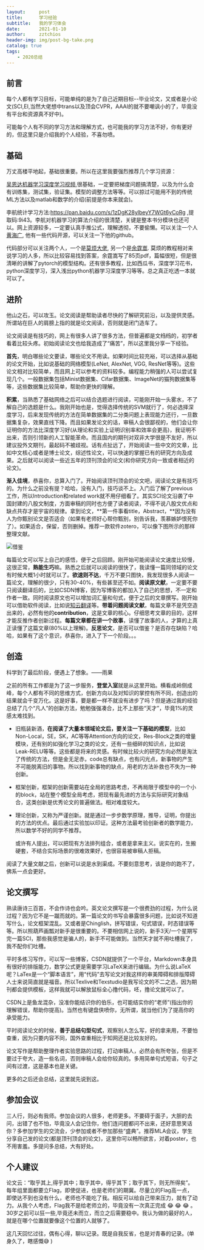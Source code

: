 ```yaml
---
layout:     post
title:      学习经验
subtitle:   我的学习体会
date:       2021-01-10
author:     zztchios
header-img: img/post-bg-take.png
catalog: true
tags:
    - 2020总结
---
```


## 前言

每个人都有学习目标，可能单纯的是为了自己近期目标--毕业论文，又或者是小论文(SCI,EI,当然大佬想中trans以及顶会CVPR，AAAI的就不要嘲讽小的了，毕竟没有平台和资源真不好中)。

可能每个人有不同的学习方法和理解方式，也可能我的学习方法不好，你有更好的，但这里只是介绍我的个人经验，不喜勿喷。

## 基础

万丈高楼平地起，基础很重要。所以在这里我要强烈推荐几个学习资源：

[吴恩达机器学习深度学习视频](https://search.bilibili.com/all?keyword=%E5%90%B4%E6%81%A9%E8%BE%BE&from_source=video_tag),很基础，一定要把梯度问题搞清楚，以及为什么会有训练集，测试集，验证集。模型的调整方法等等。可以掠过可能用不到的传统ML方法以及matlab和数学的介绍(前提是你本来就会)。

李航统计学习方法:https://pan.baidu.com/s/1zDgK28ylbeyY7WGt6yCoRg ,提取码:9i43。李航对机器学习的算法介绍的很清楚，关键是整本书分模块也还可以。网上资源较多，一定要认真手推公式，理解透彻，不要偷懒。可以关注一个人[黄海广](https://github.com/fengdu78), 他有一些代码开源，可以关注一下他的github。

代码部分可以关注两个人，一个是[莫烦大佬](https://mofanpy.com/), 另一个是[余霆嵩](https://github.com/tensor-yu/PyTorch_Tutorial). 莫烦的教程相对来说学习的人多，所以比较容易找到答案，余霆嵩写了85页pdf，篇幅很短，但是很清晰的讲解了pytorch的模型结构。还有很多教程，比如西瓜书，深度学习花书，python深度学习，深入浅出python机器学习深度学习等等。总之真正吃透一本就可以了。

## 进阶

他山之石，可以攻玉。论文阅读是帮助读者尽快的了解研究前沿，以及提供灵感。所谓站在巨人的肩膀上指的就是论文阅读，否则就是闭门造车了。

论文阅读是有技巧的，网上有很多人讲了很多方法，但普遍都是文绉绉的，初学者看着比较头疼。初始阅读论文也给我造成了“痛苦”，所以这里我分享一下经验。

**首先**，明白哪些论文要读，哪些论文不用读。如果时间比较充裕，可以选择从基础的论文开始，比如说基础的网络模型(LeNet, AlexNet, VGG, ResNet等等)。这些论文相对比较简单，而且网上可以参考的资料较多。编程能力稍强的人可以尝试复现几个。一般数据集包括Minist数据集、Cifar数据集、ImageNet的猫狗数据集等等，这些数据集比较简单，帮助你更快的理解。

**积累**，当熟悉了基础网络之后可以结合选题进行阅读，可能刚开始一头雾水，不了解自己的选题是什么。我刚开始也是，觉得选择传统的SVM就行了，何必选择深度学习，后来发现传统的方法在简单数据集的二分类问题上表现能力还行，一旦数据集复杂，效果直线下降。而且如果发论文的话，审稿人会很鄙视的，他们会让你证明你的方法比深度学习好(从理论和实验上证明识别率和效率会更高)，我证明不出来，否则引领新的人工智能革命。而且国内的期刊对双非大学很是不友好，所以建议投外文期刊，最起码不被歧视。话有点扯远了，开始阅读一些中文的文章，比如中文核心或者是博士论文，综述性论文，可以快速的掌握已有的研究方向及成果。之后就可以阅读一些近五年的顶刊顶会的论文(和你研究方向一致或者相近的论文)。

**渐入佳境**，恭喜你，总算入门了。开始阅读顶刊顶会的论文吧，阅读论文是有技巧的。为什么之前没有提？哈哈，没有入门，技巧谈不上。入门后了解了previous工作，所以Introduction和related work就不用仔细看了。其实SCI论文沿袭了中国封建的八股文制度，方面审稿的同时也方便了读者阅读，不得不说八股文优点和缺点共存才是宇宙的规律。拿到论文，**第一件事看title，Abstract，**因为没有人为你甄别论文是否适合（如果有老师好心帮你甄别，别告诉我，羡慕嫉妒恨死你了）。如果适合，保留，否则删掉。推荐一款软件zotero，可以像下图所示的那样整理文献。

![借鉴](https://img-blog.csdnimg.cn/20210110233821811.png?x-oss-process=image,type_ZmFuZ3poZW5naGVpdGk,shadow_10,text_aHR0cHM6Ly9ibG9nLmNzZG4ubmV0L3FxXzMzMzMxNDUx,size_16,color_FFFFFF,t_70)

每篇论文可以写上自己的感悟，便于之后回顾。刚开始可能阅读论文速度比较慢，这很正常，**熟能生巧**嘛。熟悉之后就可以阅读的很快了，我读懂一篇同领域的论文有时候大概1小时就可以了。**欲速则不达**，千万不要只图快，我发现很多人阅读一篇论文，理解的很少，只有30-40%，有些甚至还不如。**阅读原文献**，一定要不要只阅读翻译后的，比如CSDN博客，因为写博客的都加入了自己的思想，不一定和作者一致。同时阅读原文也可以增加词汇量和句式，便于之后的文章撰写。刚开始可以借助软件阅读，比如说[知云翻译](http://www.zhiyunwenxian.com/)等。**带着问题阅读文献**，每篇文章不是凭空造出来的，必然有他的**contribution**，这是文章的核心。仔细思考文章的目的，这样才能反推作者创新过程。**每篇文章都在讲一个故事**，读懂了故事的人，才算的上真正读懂了这篇文章(80%以上理解)。**反思论文**，是否可以借鉴？是否存在缺陷？哈哈，如果有了这个意识，恭喜你，进入了下一个阶段。。。

## 创造

科学到了最后阶段，便遇上了想象。——雨果

之前的所有工作都是为了这一步服务，**登堂入室**就是从这里开始。横看成岭侧成峰，每个人都有不同的思维方式，创新方向以及对知识的掌控有所不同，创造出的结果就会千变万化。这是好事，要是都一样不就没有进步了吗？但是通过我的经验总结了几个“凡人”的创新方法，勉勉强强凑合，比不上那些“天才”，毕竟1%的灵感太难找到。

- 旧瓶装新酒，**在阅读了大量本领域论文后，要关注一下基础的模型**，比如Non-Local，SE，SK，AC等等Attention方向的论文，Res-Block之类的增量模块，还有别的如强化学习之类的论文，还有一些细碎的知识点，比如说Leak-RELU等等。这些都是将来的灵感。有时候比较火的研究方向必然是淘汰了传统的方法，但是金无足赤，code总有缺点，也有闪光点，新事物的产生不可能脱离旧的事物。所以找到新事物的缺点，用老的方法补救也不失为一种创新。

- 框架创新，框架的创新需要站在全局的思路考虑，不再局限于模型中的一个小的block，站在整个模型全局考虑，把现有最先进的方法与实际研究对象结合，这类创新是优秀论文的普遍做法。相对难度较大。

- 理论创新，又称为严谨创新。就是通过一步步数学原理，推导，证明，你提出的方法的优点。最后通过实验加以印证。这种方法最考验创新者的数学能力，所以数学不好的同学不推荐。

  或许有人提出，可以把现有方法排列组合，或者是拿来主义。说实在的，生搬硬套，不结合实际场景的很难效果好，也很容易被审稿人拒稿。

阅读了大量文献之后，创新可以说是水到渠成。不要刻意思考，该是你的跑不了，佛系一点会更好。

## 论文撰写

熟读唐诗三百首，不会作诗也会吟。英文论文撰写是一个很费劲的过程，为什么说过程？因为它不是一蹴而就的。第一篇论文的书写会暴露很多问题，比如说不知道写什么，论文框架混乱。又或者是Chinglish，拼写错误，句式错误，时态错误等等。所以照葫芦画瓢对新手是很重要的。不要相信网上说的，新手3天/一个星期写完一篇SCI，那些我感觉是骗人的，新手不可能做到。当然天才就不用吐槽我了，我不配你们吐槽。

平时多练习写作，可以写一些博客，CSDN就提供了一个平台，Markdown本身具有很好的排版能力，数学公式更是需要学习LaTeX来进行编辑。为什么说LaTeX呢？LaTex是一个“脚本语言”，用“代码”去写论文对我这样的审美障碍和排版障碍人士来说简直就是福音。所以Texlive和Texstudio是我写论文的不二之选，因为期刊都会提供模板，这样我就可以解放鼠标全心撸代码，呸，撸论文就可以了。

CSDN上是鱼龙混杂，没准你能结识你的伯乐，也可能结实你的“老师”(指出你的理解错误，帮助你提高)。当然也有键盘侠喷你，无所谓，就当他们为了提高你的承受能力。

平时阅读论文的时候，**善于总结句型句式**，观察别人怎么写，好的拿来用，不要怕查重，因为只要内容不同，国外查重相比于知网还是比较友好的。

论文写作是帮助整理作者实验思路的过程，打动审稿人，必然会有所夸张，但是不要过于夸大，造一些名词，否则审稿人会给你较真的。多用简单句式短语，句子之间有过渡，这是基本也是关键。

更多的之后还会总结，这里就先说到这。

## 参加会议

三人行，则必有我师。参加会议的人很多，老师更多。不要碍于面子，大胆的去问，出错了也不怕，毕竟没人会记住你，他们连问题都问不出来，还好意思笑话你？多参加学生的交流会，少参加或者不参加那些“盛典”。推荐MLA会议，学生分享自己发的论文(都是顶刊顶会的论文)，这里你可以畅所欲言，对着poster，也不用害羞。多提问多总结，大有好处。

## 个人建议

论文云：“取乎其上,得乎其中；取乎其中，得乎其下；取乎其下，则无所得矣”。每年组里面都要立Flag，即使促进，也是老师们的期冀。尽量立的Flag高一点，即使达不到也没有什么，老师也不能吃了我。相反可以给自己带来压力，就有了动力。从我个人考虑，Flag我不是给老师立的，毕竟没有一次真正完成 😂 😂 😂 。30岁之前可以狂一些,毕竟还未而立，而立之后需要稳中。我认为做的最好的人，就是在哪个位置就要像这个位置的人就够了。

这几天回忆过往，偶有心得，聊以记录。既是自我反省，也是对青春的记录。(单身久了，瞎感慨😅 )
